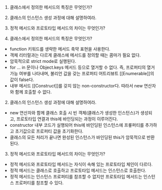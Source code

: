 1. 클래스에서 정의한 메서드의 특징은 무엇인가?

  
2. 클래스의 인스턴스 생성 과정에 대해 설명하여라.

  
3. 정적 메서드와 프로토타입 메서드의 차이는 무엇인가?













1. 클래스에서 정의한 메서드의 특징은 무엇인가?
- function 키워드를 생략한 메서드 축약 표현을 사용한다.
- 객체 리터럴과는 다르게 클래스에 메서드를 정의할 때는 콤마가 필요 없다.
- 암묵적으로 strict mode로 실행된다.
- for ... in 문이나 Object.keys 메서드 등으로 열거할 수 없다. 즉, 프로퍼티의 열거 가능 여부를 나타내며, 불리언 값을 갖는 프로퍼티 어트리뷰트 [[Enumerable]]의 값이 false다.
- 내부 메서드 [[Construct]]를 갖지 않는 non-constructor다. 따라서 new 연산자와 함께 호출할 수 없다.

  
2. 클래스의 인스턴스 생성 과정에 대해 설명하여라.
- new 연산자와 함께 클래스 호출 시 빈 객체(클래스가 생성한 인스턴스)가 생성되고, 프로토타입 연결과 this에 바인딩되는 과정이 이루어진다.
- constructor 내부 코드가 실행되어 this에 바인딩된 인스턴스에 프롷퍼티를 추가하고 초기값으로 프로퍼티 값을 초기화한다.
- 클래스의 모든 처리가 끝나면 완성된 인스턴스가 바인딩된 this가 암묵적으로 반환된다.

  
3. 정적 메서드와 프로토타입 메서드의 차이는 무엇인가?
- 정적 메서드와 프로토타입 메서드는 자식이 속해 있는 프로토타입 체인이 다르다.
- 정적 메서드는 클래스로 호출하고 프로토타입 메서드는 인스턴스로 호출한다.
- 정적 메서드는 인스턴스 프로퍼티를 참조할 수 없지만 프로토타입 메서드는 인스턴스 프로퍼티를 참조할 수 있다.
   
